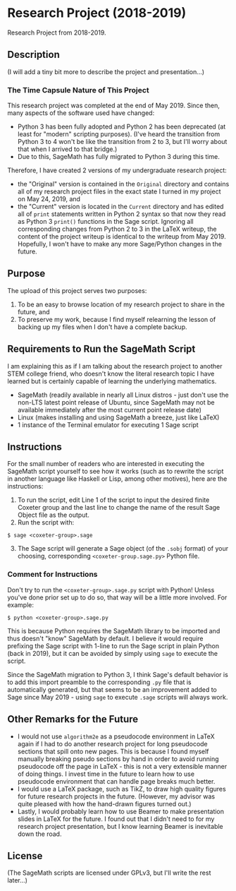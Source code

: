 # Research Project (2018-2019)

Research Project from 2018-2019.

## Description

(I will add a tiny bit more to describe the project and presentation...)

### The Time Capsule Nature of This Project

This research project was completed at the end of May 2019.  Since then, many aspects of the software used have changed:

* Python 3 has been fully adopted and Python 2 has been deprecated (at least for "modern" scripting purposes).  (I've heard the transition from Python 3 to 4 won't be like the transition from 2 to 3, but I'll worry about that when I arrived to that bridge.)
* Due to this, SageMath has fully migrated to Python 3 during this time.

Therefore, I have created 2 versions of my undergraduate research project:

* the "Original" version is contained in the `Original` directory and contains all of my research project files in the exact state I turned in my project on May 24, 2019, and
* the "Current" version is located in the `Current` directory and has edited all of `print` statements written in Python 2 syntax so that now they read as Python 3 `print()` functions in the Sage script.  Ignoring all corresponding changes from Python 2 to 3 in the LaTeX writeup, the content of the project writeup is identical to the writeup from May 2019.  Hopefully, I won't have to make any more Sage/Python changes in the future.

## Purpose

The upload of this project serves two purposes:

1.  To be an easy to browse location of my research project to share in the future, and
2.  To preserve my work, because I find myself relearning the lesson of backing up my files when I don't have a complete backup.

## Requirements to Run the SageMath Script

I am explaining this as if I am talking about the research project to another STEM college friend, who doesn't know the literal research topic I have learned but is certainly capable of learning the underlying mathematics.

* SageMath (readily available in nearly all Linux distros - just don't use the non-LTS latest point release of Ubuntu, since SageMath may not be available immediately after the most current point release date)
* Linux (makes installing and using SageMath a breeze, just like LaTeX)
* 1 instance of the Terminal emulator for executing 1 Sage script

## Instructions

For the small number of readers who are interested in executing the SageMath script yourself to see how it works (such as to rewrite the script in another language like Haskell or Lisp, among other motives), here are the instructions:

1.  To run the script, edit Line 1 of the script to input the desired finite Coxeter group and the last line to change the name of the result Sage Object file as the output.
2.  Run the script with:
```
$ sage <coxeter-group>.sage
```
3.  The Sage script will generate a Sage object (of the `.sobj` format) of your choosing, corresponding `<coxeter-group.sage.py>` Python file.

### Comment for Instructions

Don't try to run the `<coxeter-group>.sage.py` script with Python!  Unless you've done prior set up to do so, that way will be a little more involved.  For example:
```
$ python <coxeter-group>.sage.py
```

This is because Python requires the SageMath library to be imported and thus doesn't "know" SageMath by default.  I believe it would require prefixing the Sage script with 1-line to run the Sage script in plain Python (back in 2019), but it can be avoided by simply using `sage` to execute the script.

Since the SageMath migration to Python 3, I think Sage's default behavior is to add this import preamble to the corresponding `.py` file that is automatically generated, but that seems to be an improvement added to Sage since May 2019 - using `sage` to execute `.sage` scripts will always work.

## Other Remarks for the Future

* I would not use `algorithm2e` as a pseudocode environment in LaTeX again if I had to do another research project for long pseudocode sections that spill onto new pages.  This is because I found myself manually breaking pseudo sections by hand in order to avoid running pseudocode off the page in LaTeX - this is not a very extensible manner of doing things.  I invest time in the future to learn how to use pseudocode environment that can handle page breaks much better.
* I would use a LaTeX package, such as TikZ, to draw high quality figures for future research projects in the future.  (However, my advisor was quite pleased with how the hand-drawn figures turned out.)
* Lastly, I would probably learn how to use Beamer to make presentation slides in LaTeX for the future.  I found out that I didn't need to for my research project presentation, but I know learning Beamer is inevitable down the road.

## License

(The SageMath scripts are licensed under GPLv3, but I'll write the rest later...)
